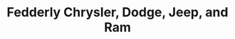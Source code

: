 ---
title: "Fedderly Chrysler, Dodge, Jeep, and Ram"
url: /reedsburg/fedderly-chrysler-dodge-jeep-and-ram/
shop: car
---